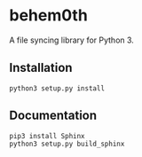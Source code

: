 # behem0th

A file syncing library for Python 3.


## Installation
```
python3 setup.py install
```

## Documentation
```
pip3 install Sphinx
python3 setup.py build_sphinx
```
